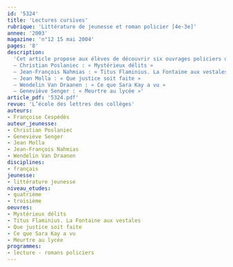 ```yaml
---
id: '5324'
title: 'Lectures cursives'
rubrique: 'Littérature de jeunesse et roman policier [4e-3e]'
annee: '2003'
magazine: 'n°12 15 mai 2004'
pages: '8'
description: 
  'Cet article propose aux élèves de découvrir six ouvrages policiers dont la diversité générique (roman, nouvelles, extraits…) pourra satisfaire tous les goûts. Les différentes histoires montrent toutes combien les apparences peuvent être trompeuses. Certaines personnes ne sont en réalité pas du tout ce qu’elles semblent être : objets d’admiration ou de pitié, elles cachent parfois de profonds instincts destructeurs…
  – Christian Poslaniec : « Mystérieux délits »
  – Jean-François Nahmias : « Titus Flaminius. La Fontaine aux vestales »
  – Jean Molla : « Que justice soit faite »
  – Wendelin Van Draanen : « Ce que Sara Kay a vu »
  – Geneviève Senger : « Meurtre au lycée »'
article_pdf: '5324.pdf'
revue: 'L’école des lettres des collèges'
auteurs:
- Françoise Cespédès
auteur_jeunesse:
- Christian Poslaniec
- Geneviève Senger
- Jean Molla
- Jean-François Nahmias
- Wendelin Van Draanen
disciplines:
- français
jeunesse:
- littérature jeunesse
niveau_etudes:
- quatrième
- troisième
oeuvres:
- Mystérieux délits
- Titus Flaminius. La Fontaine aux vestales
- Que justice soit faite
- Ce que Sara Kay a vu
- Meurtre au lycée
programmes:
- lecture - romans policiers
---
```


